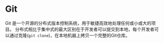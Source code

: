 # Git

Git 是一个开源的分布式版本控制系统，用于敏捷高效地处理任何或小或大的项目。
分布式相比于集中式的最大区别在于开发者可以提交到本地，每个开发者可以通过克隆(`git clone`)，在本地机器上拷贝一个完整的Git仓库。
